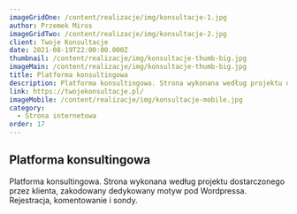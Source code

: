 ```yaml
---
imageGridOne: /content/realizacje/img/konsultacje-1.jpg
author: Przemek Miros
imageGridTwo: /content/realizacje/img/konsultacje-2.jpg
client: Twoje Konsultacje
date: 2021-08-19T22:00:00.000Z
thumbnail: /content/realizacje/img/konsultacje-thumb-big.jpg
imageMain: /content/realizacje/img/konsultacje-thumb-big.jpg
title: Platforma konsultingowa
description: Platforma konsultingowa. Strona wykonana według projektu dostarczonego przez klienta, zakodowany dedykowany motyw pod Wordpressa. Rejestracja, komentowanie i sondy.
link: https://twojekonsultacje.pl/
imageMobile: /content/realizacje/img/konsultacje-mobile.jpg
category:
  - Strona internetowa
order: 17
---
```


## Platforma konsultingowa

Platforma konsultingowa. Strona wykonana według projektu dostarczonego przez klienta, zakodowany dedykowany motyw pod Wordpressa. Rejestracja, komentowanie i sondy.

